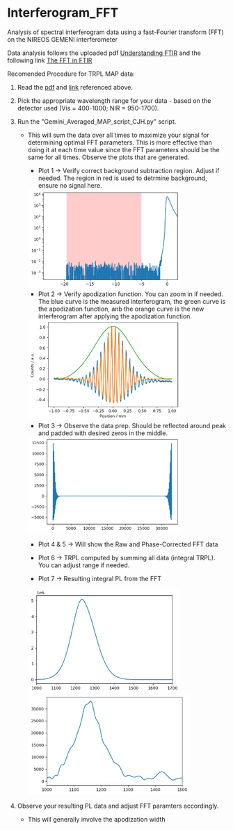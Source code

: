 # Interferogram_FFT
Analysis of spectral interferogram data using a fast-Fourier transform (FFT) on the NIREOS GEMENI interferometer

Data analysis follows the uploaded pdf [Understanding FTIR](https://github.com/HagesLab/Interferogram_FFT/blob/main/Understanding_FTIR.pdf) and the following link
[The FFT in FTIR](https://www.essentialftir.com/fftTutorial.html#:~:text=The%20Fast%20Fourier%20Transform%20(FFT)%20applied%20to%20FTIR%20Data&text=The%20starting%20point%20is%20the,point%2C%20or%20%27ZPD%27)

Recomended Procedure for TRPL MAP data:
1) Read the [pdf](https://github.com/HagesLab/Interferogram_FFT/blob/main/Understanding_FTIR.pdf) and [link](https://www.essentialftir.com/fftTutorial.html#:~:text=The%20Fast%20Fourier%20Transform%20(FFT)%20applied%20to%20FTIR%20Data&text=The%20starting%20point%20is%20the,point%2C%20or%20%27ZPD%27) referenced above.
3) Pick the appropriate wavelength range for your data - based on the detector used (Vis = 400-1000; NIR = 950-1700).
4) Run the "Gemini_Averaged_MAP_script_CJH.py" script.
      - This will sum the data over all times to maximize your signal for determining optimal FFT parameters. This is more effective than doing it at each time value since the FFT parameters should be the same for all times. Observe the plots that are generated.
          - Plot 1 -> Verify correct background subtraction region. Adjust if needed. The region in red is used to detrmine background, ensure no signal here.
          
          <img src="https://github.com/HagesLab/Interferogram_FFT/blob/main/Readme%20Images/BKGSub.png" width="350">
          
          - Plot 2 -> Verify apodization function. You can zoom in if needed. The blue curve is the measured interferogram, the green curve is the apodization function, anb the orange curve is the new interferogram after applying the apodization function.
          
          <img src="https://github.com/HagesLab/Interferogram_FFT/blob/main/Readme%20Images/Apod.png" width="350">
          
          - Plot 3 -> Observe the data prep. Should be reflected around peak and padded with desired zeros in the middle.
          
          <img src="https://github.com/HagesLab/Interferogram_FFT/blob/main/Readme%20Images/Pad.png" width="350">
          
          - Plot 4 & 5 -> Will show the Raw and Phase-Corrected FFT data
          
          - Plot 6 -> TRPL computed by summing all data (integral TRPL). You can adjust range if needed.
          
          - Plot 7 -> Resulting integral PL from the FFT
          
          <img src="https://github.com/HagesLab/Interferogram_FFT/blob/main/Readme%20Images/PL%20good.png" width="350"> <img src="https://github.com/HagesLab/Interferogram_FFT/blob/main/Readme%20Images/Poor%20Apod.png" width="373">
          
 3) Observe your resulting PL data and adjust FFT paramters accordingly. 
      - This will generally involve the apodization width    
